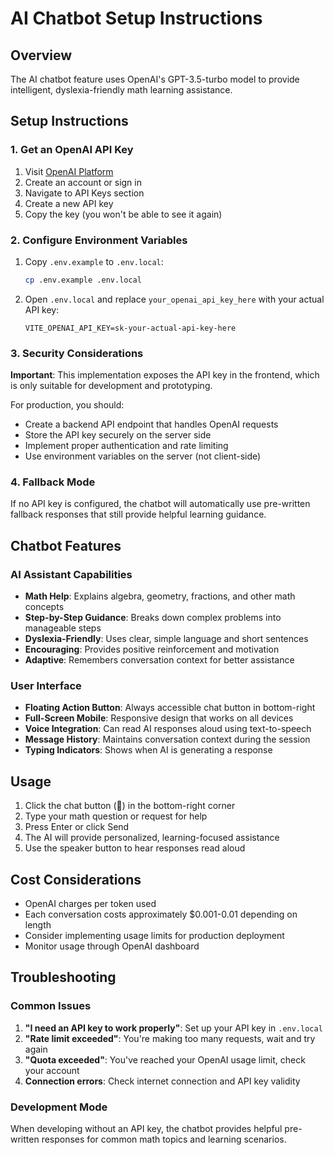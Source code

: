 # AI Chatbot Setup Instructions

## Overview
The AI chatbot feature uses OpenAI's GPT-3.5-turbo model to provide intelligent, dyslexia-friendly math learning assistance.

## Setup Instructions

### 1. Get an OpenAI API Key
1. Visit [OpenAI Platform](https://platform.openai.com/api-keys)
2. Create an account or sign in
3. Navigate to API Keys section
4. Create a new API key
5. Copy the key (you won't be able to see it again)

### 2. Configure Environment Variables
1. Copy `.env.example` to `.env.local`:
   ```bash
   cp .env.example .env.local
   ```
2. Open `.env.local` and replace `your_openai_api_key_here` with your actual API key:
   ```
   VITE_OPENAI_API_KEY=sk-your-actual-api-key-here
   ```

### 3. Security Considerations

**Important**: This implementation exposes the API key in the frontend, which is only suitable for development and prototyping.

For production, you should:
- Create a backend API endpoint that handles OpenAI requests
- Store the API key securely on the server side
- Implement proper authentication and rate limiting
- Use environment variables on the server (not client-side)

### 4. Fallback Mode
If no API key is configured, the chatbot will automatically use pre-written fallback responses that still provide helpful learning guidance.

## Chatbot Features

### AI Assistant Capabilities
- **Math Help**: Explains algebra, geometry, fractions, and other math concepts
- **Step-by-Step Guidance**: Breaks down complex problems into manageable steps
- **Dyslexia-Friendly**: Uses clear, simple language and short sentences
- **Encouraging**: Provides positive reinforcement and motivation
- **Adaptive**: Remembers conversation context for better assistance

### User Interface
- **Floating Action Button**: Always accessible chat button in bottom-right
- **Full-Screen Mobile**: Responsive design that works on all devices
- **Voice Integration**: Can read AI responses aloud using text-to-speech
- **Message History**: Maintains conversation context during the session
- **Typing Indicators**: Shows when AI is generating a response

## Usage
1. Click the chat button (💬) in the bottom-right corner
2. Type your math question or request for help
3. Press Enter or click Send
4. The AI will provide personalized, learning-focused assistance
5. Use the speaker button to hear responses read aloud

## Cost Considerations
- OpenAI charges per token used
- Each conversation costs approximately $0.001-0.01 depending on length
- Consider implementing usage limits for production deployment
- Monitor usage through OpenAI dashboard

## Troubleshooting

### Common Issues
1. **"I need an API key to work properly"**: Set up your API key in `.env.local`
2. **"Rate limit exceeded"**: You're making too many requests, wait and try again
3. **"Quota exceeded"**: You've reached your OpenAI usage limit, check your account
4. **Connection errors**: Check internet connection and API key validity

### Development Mode
When developing without an API key, the chatbot provides helpful pre-written responses for common math topics and learning scenarios.